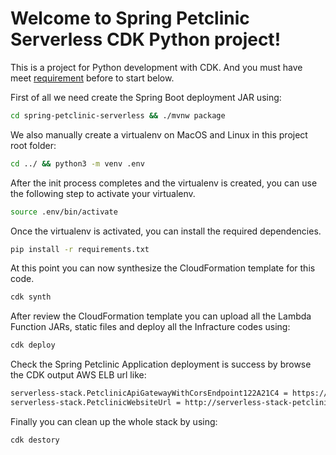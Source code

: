 
# Welcome to Spring Petclinic Serverless CDK Python project!

This is a project for Python development with CDK. And you must have meet [requirement](../README.md#prerequisites) before to start below.

First of all we need create the Spring Boot deployment JAR using:

```bash
cd spring-petclinic-serverless && ./mvnw package
```

We also manually create a virtualenv on MacOS and Linux in this project root folder:

```bash
cd ../ && python3 -m venv .env
```

After the init process completes and the virtualenv is created, you can use the following
step to activate your virtualenv.

```bash
source .env/bin/activate
```

Once the virtualenv is activated, you can install the required dependencies.

```bash
pip install -r requirements.txt
```

At this point you can now synthesize the CloudFormation template for this code.

```bash
cdk synth
```

After review the CloudFormation template you can upload all the Lambda Function JARs, static files and deploy all the Infracture codes using:

```bash
cdk deploy
```

Check the Spring Petclinic Application deployment is success by browse the CDK output AWS ELB url like:

```bash
serverless-stack.PetclinicApiGatewayWithCorsEndpoint122A21C4 = https://gw5lflv1q3.execute-api.ap-northeast-1.amazonaws.com/prod/
serverless-stack.PetclinicWebsiteUrl = http://serverless-stack-petclinicwebsitebcda6fa7-yo4jhabxfujm.s3-website-ap-northeast-1.amazonaws.com
```

Finally you can clean up the whole stack by using:

```bash
cdk destory
```